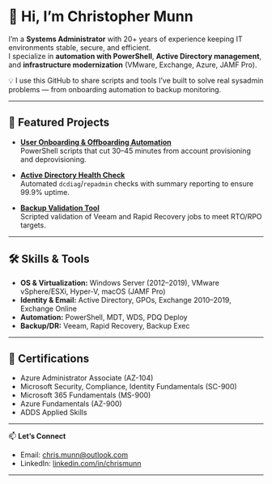 # 👋 Hi, I’m Christopher Munn

I’m a **Systems Administrator** with 20+ years of experience keeping IT environments stable, secure, and efficient.  
I specialize in **automation with PowerShell**, **Active Directory management**, and **infrastructure modernization** (VMware, Exchange, Azure, JAMF Pro).  

💡 I use this GitHub to share scripts and tools I’ve built to solve real sysadmin problems — from onboarding automation to backup monitoring.  

---

## 🚀 Featured Projects

- **[User Onboarding & Offboarding Automation](https://github.com/ChrisMunnPS)**  
  PowerShell scripts that cut 30–45 minutes from account provisioning and deprovisioning.  

- **[Active Directory Health Check](https://github.com/ChrisMunnPS)**  
  Automated `dcdiag`/`repadmin` checks with summary reporting to ensure 99.9% uptime.  

- **[Backup Validation Tool](https://github.com/ChrisMunnPS)**  
  Scripted validation of Veeam and Rapid Recovery jobs to meet RTO/RPO targets.  

---

## 🛠️ Skills & Tools
- **OS & Virtualization:** Windows Server (2012–2019), VMware vSphere/ESXi, Hyper-V, macOS (JAMF Pro)  
- **Identity & Email:** Active Directory, GPOs, Exchange 2010–2019, Exchange Online  
- **Automation:** PowerShell, MDT, WDS, PDQ Deploy  
- **Backup/DR:** Veeam, Rapid Recovery, Backup Exec  

---

## 📜 Certifications
- Azure Administrator Associate (AZ-104)  
- Microsoft Security, Compliance, Identity Fundamentals (SC-900)  
- Microsoft 365 Fundamentals (MS-900)  
- Azure Fundamentals (AZ-900)  
- ADDS Applied Skills  

---

📫 **Let’s Connect**  
- Email: [chris.munn@outlook.com](mailto:chris.munn@outlook.com)  
- LinkedIn: [linkedin.com/in/chrismunn](https://www.linkedin.com/in/chrismunn)  

---
